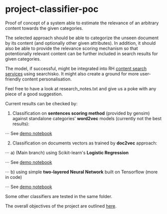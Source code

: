 # project-classifier-poc
Proof of concept of a system able to estimate the relevance of an arbitrary content towards the given categories.

The selected approach should be able to categorize the unseen document by its content (and optionally other given attributes).
In addition, it should also be able to provide the relevance scoring mechanism so that potentionally relevant content can be further included in search results for given categories.

The model, if successful, might be integrated into RH 
[content search services](https://developers.redhat.com/resources) using searchisko. It might also create a ground for more user-friendly content personalisation.

Feel free to have a look at research_notes.txt and give us a poke with any piece of a good suggestion.

Current results can be checked by:
1. Classification on **sentences scoring method** (provided by gensim) against standalone categories' **word2vec** models (currently not the best results):

⋅⋅⋅ See [demo notebook](https://github.com/searchisko/project-classifier-poc/tree/master/classifiers/model/w2v_classifier_demo.ipynb)

2. Classification on documents vectors as trained by **doc2vec** approach:

⋅⋅⋅ a) (Main branch) using Scikit-learn's **Logistic Regression**

⋅⋅⋅ See [demo notebook](https://github.com/searchisko/project-classifier-poc/blob/master/classifiers/model/d2v_superior_classifier_logreg_evaled.ipynb)    

⋅⋅⋅ b) using simple **two-layered Neural Network** built on Tensorflow (more in code)

⋅⋅⋅ See [demo notebook](https://github.com/searchisko/project-classifier-poc/tree/master/classifiers/model/d2v_superior_classifier_neural_nb_evaled.ipynb)

Some other classifiers are tested in the same folder.

The overall objectives of the project are outlined [here](https://issues.jboss.org/browse/RHDENG-1111).